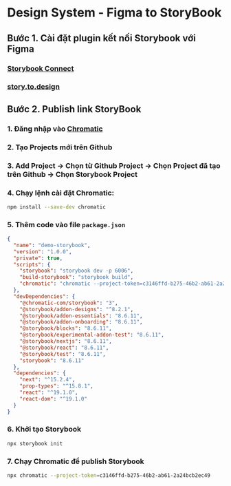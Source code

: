 # Design System - Figma to StoryBook

## Bước 1. Cài đặt plugin kết nối Storybook với Figma
### [Storybook Connect](https://www.chromatic.com/docs/figma-plugin/)
### [story.to.design](https://story.to.design)

## Bước 2. Publish link StoryBook
### 1. Đăng nhập vào [Chromatic](https://www.chromatic.com/apps)
### 2. Tạo Projects mới trên Github
### 3. Add Project → Chọn từ Github Project → Chọn Project đã tạo trên Github → Chọn Storybook Project
### 4. Chạy lệnh cài đặt Chromatic:
```sh
npm install --save-dev chromatic
```
### 5. Thêm code vào file `package.json`
```json
{
  "name": "demo-storybook",
  "version": "1.0.0",
  "private": true,
  "scripts": {
    "storybook": "storybook dev -p 6006",
    "build-storybook": "storybook build",
    "chromatic": "chromatic --project-token=c3146ffd-b275-46b2-ab61-2a24bcb2ec49"
  },
  "devDependencies": {
    "@chromatic-com/storybook": "3",
    "@storybook/addon-designs": "^8.2.1",
    "@storybook/addon-essentials": "8.6.11",
    "@storybook/addon-onboarding": "8.6.11",
    "@storybook/blocks": "8.6.11",
    "@storybook/experimental-addon-test": "8.6.11",
    "@storybook/nextjs": "8.6.11",
    "@storybook/react": "8.6.11",
    "@storybook/test": "8.6.11",
    "storybook": "8.6.11"
  },
  "dependencies": {
    "next": "^15.2.4",
    "prop-types": "^15.8.1",
    "react": "^19.1.0",
    "react-dom": "^19.1.0"
  }
}
```
### 6. Khởi tạo Storybook
```sh
npx storybook init
```
### 7. Chạy Chromatic để publish Storybook
```sh
npx chromatic --project-token=c3146ffd-b275-46b2-ab61-2a24bcb2ec49
```
